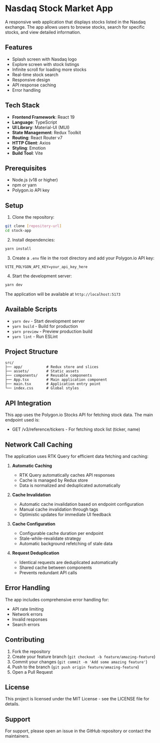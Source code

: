 # Nasdaq Stock Market App

A responsive web application that displays stocks listed in the Nasdaq exchange. The app allows users to browse stocks, search for specific stocks, and view detailed information.

## Features

- Splash screen with Nasdaq logo
- Explore screen with stock listings
- Infinite scroll for loading more stocks
- Real-time stock search
- Responsive design
- API response caching
- Error handling

## Tech Stack

- **Frontend Framework**: React 19
- **Language**: TypeScript
- **UI Library**: Material-UI (MUI)
- **State Management**: Redux Toolkit
- **Routing**: React Router v7
- **HTTP Client**: Axios
- **Styling**: Emotion
- **Build Tool**: Vite

## Prerequisites

- Node.js (v18 or higher)
- npm or yarn
- Polygon.io API key

## Setup

1. Clone the repository:
```bash
git clone [repository-url]
cd stock-app
```

2. Install dependencies:
```bash
yarn install
```

3. Create a `.env` file in the root directory and add your Polygon.io API key:
```
VITE_POLYGON_API_KEY=your_api_key_here
```

4. Start the development server:
```bash
yarn dev
```

The application will be available at `http://localhost:5173`

## Available Scripts

- `yarn dev` - Start development server
- `yarn build` - Build for production
- `yarn preview` - Preview production build
- `yarn lint` - Run ESLint

## Project Structure

```
src/
├── app/           # Redux store and slices
├── assets/        # Static assets
├── components/    # Reusable components
├── App.tsx        # Main application component
├── main.tsx       # Application entry point
└── index.css      # Global styles
```

## API Integration

This app uses the Polygon.io Stocks API for fetching stock data. The main endpoint used is:
- GET /v3/reference/tickers - For fetching stock list (ticker, name)

## Network Call Caching

The application uses RTK Query for efficient data fetching and caching:

1. **Automatic Caching**
   - RTK Query automatically caches API responses
   - Cache is managed by Redux store
   - Data is normalized and deduplicated automatically

2. **Cache Invalidation**
   - Automatic cache invalidation based on endpoint configuration
   - Manual cache invalidation through tags
   - Optimistic updates for immediate UI feedback

3. **Cache Configuration**
   - Configurable cache duration per endpoint
   - Stale-while-revalidate strategy
   - Automatic background refetching of stale data

4. **Request Deduplication**
   - Identical requests are deduplicated automatically
   - Shared cache between components
   - Prevents redundant API calls

## Error Handling

The app includes comprehensive error handling for:
- API rate limiting
- Network errors
- Invalid responses
- Search errors

## Contributing

1. Fork the repository
2. Create your feature branch (`git checkout -b feature/amazing-feature`)
3. Commit your changes (`git commit -m 'Add some amazing feature'`)
4. Push to the branch (`git push origin feature/amazing-feature`)
5. Open a Pull Request

## License

This project is licensed under the MIT License - see the LICENSE file for details.

## Support

For support, please open an issue in the GitHub repository or contact the maintainers.
